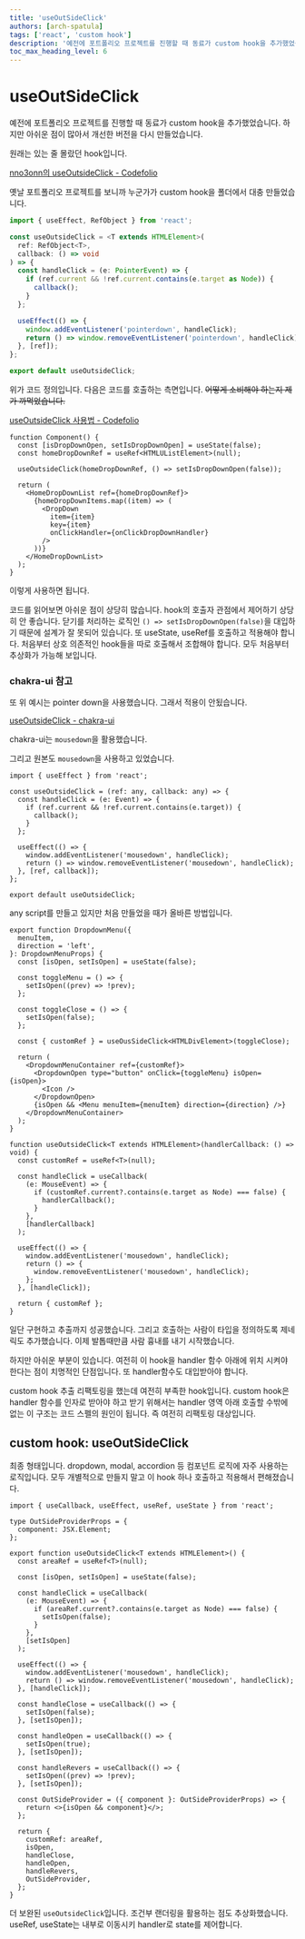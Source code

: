 ```yaml
---
title: 'useOutSideClick'
authors: [arch-spatula]
tags: ['react', 'custom hook']
description: '예전에 포트폴리오 프로젝트를 진행할 때 동료가 custom hook을 추가했었습니다. 하지만 아쉬운 점이 많아서 개선한 버전을 다시 만들었습니다.'
toc_max_heading_level: 6
---
```


# useOutSideClick

예전에 포트폴리오 프로젝트를 진행할 때 동료가 custom hook을 추가했었습니다. 하지만 아쉬운 점이 많아서 개선한 버전을 다시 만들었습니다.

원래는 있는 줄 몰랐던 hook입니다.

<!--truncate-->

[nno3onn의 useOutsideClick - Codefolio](https://github.com/react-challengers/Codefolio/blob/dev/hooks/query/useOutsideClick.ts)

옛날 포트폴리오 프로젝트를 보니까 누군가가 custom hook을 폴더에서 대충 만들었습니다.

```ts
import { useEffect, RefObject } from 'react';

const useOutsideClick = <T extends HTMLElement>(
  ref: RefObject<T>,
  callback: () => void
) => {
  const handleClick = (e: PointerEvent) => {
    if (ref.current && !ref.current.contains(e.target as Node)) {
      callback();
    }
  };

  useEffect(() => {
    window.addEventListener('pointerdown', handleClick);
    return () => window.removeEventListener('pointerdown', handleClick);
  }, [ref]);
};

export default useOutsideClick;
```

위가 코드 정의입니다. 다음은 코드를 호출하는 측면입니다. ~~어떻게 소비해야 하는지 제가 까먹었습니다.~~

[useOutsideClick 사용법 - Codefolio](https://github.com/react-challengers/Codefolio/blob/dev/Components/Main/MainSection.tsx)

```tsx
function Component() {
  const [isDropDownOpen, setIsDropDownOpen] = useState(false);
  const homeDropDownRef = useRef<HTMLUListElement>(null);

  useOutsideClick(homeDropDownRef, () => setIsDropDownOpen(false));

  return (
    <HomeDropDownList ref={homeDropDownRef}>
      {homeDropDownItems.map((item) => (
        <DropDown
          item={item}
          key={item}
          onClickHandler={onClickDropDownHandler}
        />
      ))}
    </HomeDropDownList>
  );
}
```

이렇게 사용하면 됩니다.

코드를 읽어보면 아쉬운 점이 상당히 많습니다. hook의 호출자 관점에서 제어하기 상당히 안 좋습니다. 닫기를 처리하는 로직인 `() => setIsDropDownOpen(false)`을 대입하기 때문에 설계가 잘 못되어 있습니다. 또 useState, useRef를 호출하고 적용해야 합니다. 처음부터 상호 의존적인 hook들을 따로 호출해서 조합해야 합니다. 모두 처음부터 추상화가 가능해 보입니다.

### chakra-ui 참고

또 위 예시는 pointer down을 사용했습니다. 그래서 적용이 안됬습니다.

[useOutsideClick - chakra-ui](https://github.com/chakra-ui/chakra-ui/blob/main/packages/hooks/use-outside-click/src/index.ts)

chakra-ui는 `mousedown`을 활용했습니다.

그리고 원본도 `mousedown`을 사용하고 있었습니다.

```tsx
import { useEffect } from 'react';

const useOutsideClick = (ref: any, callback: any) => {
  const handleClick = (e: Event) => {
    if (ref.current && !ref.current.contains(e.target)) {
      callback();
    }
  };

  useEffect(() => {
    window.addEventListener('mousedown', handleClick);
    return () => window.removeEventListener('mousedown', handleClick);
  }, [ref, callback]);
};

export default useOutsideClick;
```

any script를 만들고 있지만 처음 만들었을 때가 올바른 방법입니다.

```tsx
export function DropdownMenu({
  menuItem,
  direction = 'left',
}: DropdownMenuProps) {
  const [isOpen, setIsOpen] = useState(false);

  const toggleMenu = () => {
    setIsOpen((prev) => !prev);
  };

  const toggleClose = () => {
    setIsOpen(false);
  };

  const { customRef } = useOusSideClick<HTMLDivElement>(toggleClose);

  return (
    <DropdownMenuContainer ref={customRef}>
      <DropdownOpen type="button" onClick={toggleMenu} isOpen={isOpen}>
        <Icon />
      </DropdownOpen>
      {isOpen && <Menu menuItem={menuItem} direction={direction} />}
    </DropdownMenuContainer>
  );
}

function useOutsideClick<T extends HTMLElement>(handlerCallback: () => void) {
  const customRef = useRef<T>(null);

  const handleClick = useCallback(
    (e: MouseEvent) => {
      if (customRef.current?.contains(e.target as Node) === false) {
        handlerCallback();
      }
    },
    [handlerCallback]
  );

  useEffect(() => {
    window.addEventListener('mousedown', handleClick);
    return () => {
      window.removeEventListener('mousedown', handleClick);
    };
  }, [handleClick]);

  return { customRef };
}
```

일단 구현하고 추출까지 성공했습니다. 그리고 호출하는 사람이 타입을 정의하도록 제네릭도 추가했습니다. 이제 발톱때만큼 사람 흉내를 내기 시작했습니다.

하지만 아쉬운 부분이 있습니다. 여전히 이 hook을 handler 함수 아래에 위치 시켜야 한다는 점이 치명적인 단점입니다. 또 handler함수도 대입받아야 합니다.

custom hook 추출 리팩토링을 했는데 여전히 부족한 hook입니다. custom hook은 handler 함수를 인자로 받아야 하고 받기 위해서는 handler 영역 아래 호출할 수밖에 없는 이 구조는 코드 스펠의 원인이 됩니다. 즉 여전히 리팩토링 대상입니다.

<!-- 접근하는 방법은 2가지가 있습니다. 하나는 setState 함수를 인자로 받을 수 있으면 handler 영역보다 먼저 정의할 수 있게 됩니다. 다른 하나는 useState를 custom hook 내부에서 제어하는 것입니다. 그리고 열기, 닫기, 받대로 3가지 함수를 유출하는 것으로 제어하는 후자의 방향으로 생각하고 있습니다. 또 올바르다는 점이 상태공유가 특별히 더 필요하지 않습니다. UI 로직을 그것도 local하게 처리해야 하기 때문에 적절할 것 같습니다. -->

<!-- 또 열고 닫을 때 isOpen의 값을 참조해야 합니다. provider 혹은 고차 컴포넌트 방식으로 숨기기기 위해 활용하는 것도 좋을 것 같습니다. 물론 css를 오염시켬 다시 문제가 될 것입니다. -->

<!-- 일단 modal 구현하기 전에는 현재 시점을 저장해두는 것이 좋을 것 같습니다. -->

## custom hook: useOutSideClick

최종 형태입니다. dropdown, modal, accordion 등 컴포넌트 로직에 자주 사용하는 로직입니다. 모두 개별적으로 만들지 말고 이 hook 하나 호출하고 적용해서 편해졌습니다.

```tsx title="useOutSideClick.tsx"
import { useCallback, useEffect, useRef, useState } from 'react';

type OutSideProviderProps = {
  component: JSX.Element;
};

export function useOutsideClick<T extends HTMLElement>() {
  const areaRef = useRef<T>(null);

  const [isOpen, setIsOpen] = useState(false);

  const handleClick = useCallback(
    (e: MouseEvent) => {
      if (areaRef.current?.contains(e.target as Node) === false) {
        setIsOpen(false);
      }
    },
    [setIsOpen]
  );

  useEffect(() => {
    window.addEventListener('mousedown', handleClick);
    return () => window.removeEventListener('mousedown', handleClick);
  }, [handleClick]);

  const handleClose = useCallback(() => {
    setIsOpen(false);
  }, [setIsOpen]);

  const handleOpen = useCallback(() => {
    setIsOpen(true);
  }, [setIsOpen]);

  const handleRevers = useCallback(() => {
    setIsOpen((prev) => !prev);
  }, [setIsOpen]);

  const OutSideProvider = ({ component }: OutSideProviderProps) => {
    return <>{isOpen && component}</>;
  };

  return {
    customRef: areaRef,
    isOpen,
    handleClose,
    handleOpen,
    handleRevers,
    OutSideProvider,
  };
}
```

더 보완된 `useOutsideClick`입니다. 조건부 랜더링을 활용하는 점도 추상화했습니다. useRef, useState는 내부로 이동시키 handler로 state를 제어합니다.
